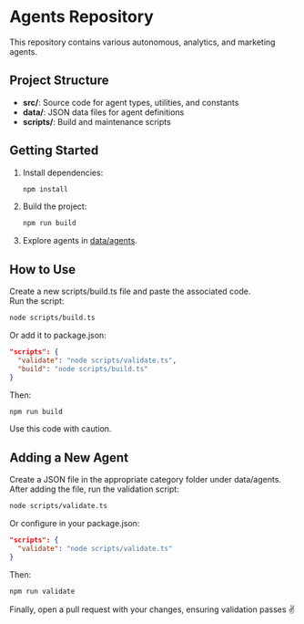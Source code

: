 # Agents Repository

This repository contains various autonomous, analytics, and marketing agents.  

## Project Structure
- **src/**: Source code for agent types, utilities, and constants  
- **data/**: JSON data files for agent definitions  
- **scripts/**: Build and maintenance scripts  

## Getting Started

1. Install dependencies:
   ```bash
   npm install
   ```
2. Build the project:
   ```bash
   npm run build
   ```
3. Explore agents in [data/agents](./data/agents/).

## How to Use
Create a new scripts/build.ts file and paste the associated code.  
Run the script:
```bash
node scripts/build.ts
```
Or add it to package.json:
```json
"scripts": {
  "validate": "node scripts/validate.ts",
  "build": "node scripts/build.ts"
}
```
Then:
```bash
npm run build
```
Use this code with caution.

## Adding a New Agent
Create a JSON file in the appropriate category folder under data/agents.  
After adding the file, run the validation script:
```bash
node scripts/validate.ts
```
Or configure in your package.json:
```json
"scripts": {
  "validate": "node scripts/validate.ts"
}
```
Then:
```bash
npm run validate
```
Finally, open a pull request with your changes, ensuring validation passes ✌️

